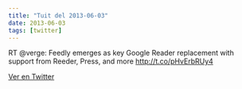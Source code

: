 ```yaml
---
title: "Tuit del 2013-06-03"
date: 2013-06-03
tags: [twitter]
---
```


RT @verge: Feedly emerges as key Google Reader replacement with support from Reeder, Press, and more http://t.co/pHvErbRUy4



[Ver en Twitter](https://twitter.com/i/web/status/341701432283643904)
